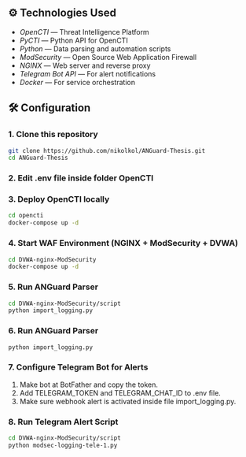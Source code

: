 ## ⚙ Technologies Used
- *OpenCTI* — Threat Intelligence Platform
- *PyCTI* — Python API for OpenCTI
- *Python* — Data parsing and automation scripts
- *ModSecurity* — Open Source Web Application Firewall
- *NGINX* — Web server and reverse proxy
- *Telegram Bot API* — For alert notifications
- *Docker* — For service orchestration

## 🛠 Configuration

### 1. Clone this repository
```bash
git clone https://github.com/nikolkol/ANGuard-Thesis.git
cd ANGuard-Thesis
```

### 2. Edit .env file inside folder OpenCTI

### 3. Deploy OpenCTI locally
```bash
cd opencti
docker-compose up -d
```

### 4. Start WAF Environment (NGINX + ModSecurity + DVWA)
```bash
cd DVWA-nginx-ModSecurity
docker-compose up -d
```

### 5. Run ANGuard Parser
```bash
cd DVWA-nginx-ModSecurity/script
python import_logging.py
```

### 6. Run ANGuard Parser
```bash
python import_logging.py
```
### 7. Configure Telegram Bot for Alerts 
1. Make bot at BotFather and copy the token.
2. Add TELEGRAM_TOKEN and TELEGRAM_CHAT_ID to  .env file.
3. Make sure webhook alert is activated inside file import_logging.py.

### 8. Run Telegram Alert Script
```bash
cd DVWA-nginx-ModSecurity/script
python modsec-logging-tele-1.py
```
